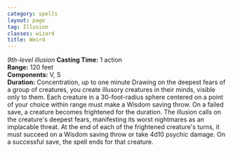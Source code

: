 ```yaml
---
category: spells
layout: page
tag: Illusion
classes: wizard
title: Weird 
---
```

_9th-level illusion_ 
**Casting Time:** 1 action    
**Range:** 120 feet   
**Components:** V, S   
**Duration:** Concentration, up to one minute 
Drawing on the deepest fears of a group of creatures, you create illusory creatures in their minds, visible only to them. Each creature in a 30-foot-radius sphere centered on a point of your choice within range must make a Wisdom saving throw. On a failed save, a creature becomes frightened for the duration. The illusion calls on the creature's deepest fears, manifesting its worst nightmares as an implacable threat. At the end of each of the frightened creature's turns, it must succeed on a Wisdom saving throw or take 4d10 psychic damage. On a successful save, the spell ends for that creature. 